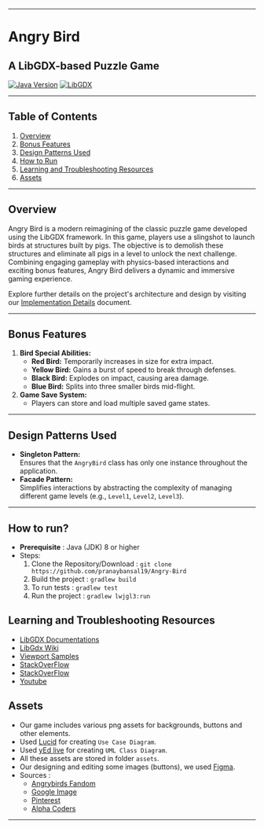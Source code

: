 

---

# Angry Bird
## A LibGDX-based Puzzle Game

[![Java Version](https://img.shields.io/badge/JDK-8%2B-blue.svg)](https://www.oracle.com/java/technologies/javase-downloads.html)
[![LibGDX](https://img.shields.io/badge/LibGDX-v1.10.0-green.svg)](https://libgdx.com/)

---


## Table of Contents

1. [Overview](#overview)
2. [Bonus Features](#bonus-features)
3. [Design Patterns Used](#design-patterns-used)
4. [How to Run](#how-to-run)
5. [Learning and Troubleshooting Resources](#learning-and-troubleshooting-resources)
6. [Assets](#assets)

---



## Overview

Angry Bird is a modern reimagining of the classic puzzle game developed using the LibGDX framework. In this game, players use a slingshot to launch birds at structures built by pigs. The objective is to demolish these structures and eliminate all pigs in a level to unlock the next challenge. Combining engaging gameplay with physics-based interactions and exciting bonus features, Angry Bird delivers a dynamic and immersive gaming experience.

Explore further details on the project's architecture and design by visiting our [Implementation Details](implementation.md) document.

---

## Bonus Features

1. **Bird Special Abilities:**
   - **Red Bird:** Temporarily increases in size for extra impact.
   - **Yellow Bird:** Gains a burst of speed to break through defenses.
   - **Black Bird:** Explodes on impact, causing area damage.
   - **Blue Bird:** Splits into three smaller birds mid-flight.
2. **Game Save System:**
   - Players can store and load multiple saved game states.

---

## Design Patterns Used

- **Singleton Pattern:**  
  Ensures that the `AngryBird` class has only one instance throughout the application.
- **Facade Pattern:**  
  Simplifies interactions by abstracting the complexity of managing different game levels (e.g., `Level1`, `Level2`, `Level3`).

---

## How to run?

- **Prerequisite** : Java (JDK) 8 or higher
- Steps:
  1. Clone the Repository/Download : `git clone https://github.com/pranaybansal19/Angry-Bird`
  2. Build the project : `gradlew build`
  3. To run tests : `gradlew test`
  4. Run the project : `gradlew lwjgl3:run`

## Learning and Troubleshooting Resources

- [LibGDX Documentations](https://libgdx.com/dev/)
- [LibGdx Wiki](https://libgdx.com/wiki/)
- [Viewport Samples](https://github.com/raeleus/viewports-sample-project)
- [StackOverFlow](https://stackoverflow.com/questions/22295329/understanding-libgdx)
- [StackOverFlow](https://stackoverflow.com/questions/29044249/rendering-box2d-in-libgdx)
- [Youtube](https://www.youtube.com/playlist?list=PLZm85UZQLd2SXQzsF-a0-pPF6IWDDdrXt)


## Assets

- Our game includes various png assets for backgrounds, buttons and other elements.
- Used [Lucid](https://lucid.app/lucidchart/79b72177-ccb6-4f25-be26-365dfdecdd85/edit?viewport_loc=-3870%2C-8403%2C10618%2C4962%2C0_0&invitationId=inv_e58603ce-446b-4cb5-94d1-4fe7cb6f51d0) for creating `Use Case Diagram`.
- Used [yEd live](https://www.yworks.com/yed-live/) for creating `UML Class Diagram`.
- All these assets are stored in folder `assets`.
- Our designing and editing some images (buttons), we used [Figma](https://www.figma.com/design/IN7LS8BFa3v7RioKOIFJKJ/Untitled?node-id=0-1&t=JUDTK7d5C3WuQ8dL-1).
- Sources :
  - [Angrybirds Fandom](https://angrybirds.fandom.com/wiki/Angry_Birds_(game)/Gallery#Images)
  - [Google Image](https://images.app.goo.gl/Ac88ch2FmWGVgozp9)
  - [Pinterest](https://www.pinterest.com/deedeetidd/angry-birds-wallpaper/)
  - [Alpha Coders](https://alphacoders.com/angry-birds)


---

 



